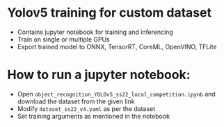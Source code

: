 # Yolov5 training for custom dataset

- Contains jupyter notebook for training and inferencing
- Train on single or multiple GPUs
- Export trained model to ONNX, TensorRT, CoreML, OpenVINO, TFLite

# How to run a jupyter notebook:

- Open `object_recognition_YOLOv5_ss22_local_competition.ipynb` and download the dataset from the given link
- Modify `dataset_ss22_v4.yaml` as per the dataset
- Set training arguments as mentioned in the notebook
